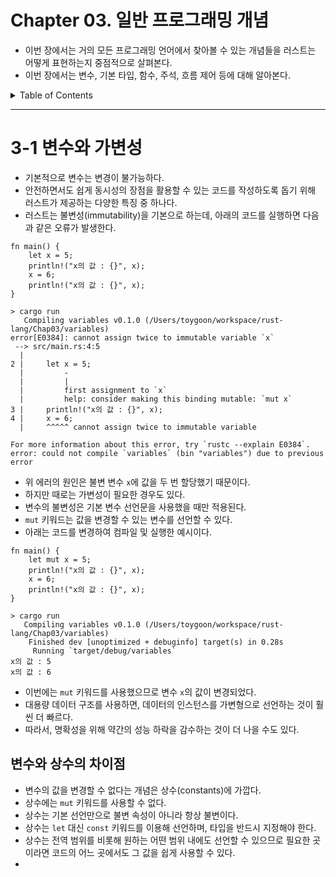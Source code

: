 # Chapter 03. 일반 프로그래밍 개념

- 이번 장에서는 거의 모든 프로그래밍 언어에서 찾아볼 수 있는 개념들을 러스트는 어떻게 표현하는지 중점적으로 살펴본다.
- 이번 장에서는 변수, 기본 타입, 함수, 주석, 흐름 제어 등에 대해 알아본다.

<details>
<summary>Table of Contents</summary>

- [3-1 변수와 가변성](#3-1-변수와-가변성)

</details>

---

# 3-1 변수와 가변성

- 기본적으로 변수는 변경이 불가능하다.
- 안전하면서도 쉽게 동시성의 장점을 활용할 수 있는 코드를 작성하도록 돕기 위해 러스트가 제공하는 다양한 특징 중 하나다.
- 러스트는 불변성(immutability)을 기본으로 하는데, 아래의 코드를 실행하면 다음과 같은 오류가 발생한다.

```
fn main() {
    let x = 5;
    println!("x의 값 : {}", x);
    x = 6;
    println!("x의 값 : {}", x);
}
```

```
> cargo run
   Compiling variables v0.1.0 (/Users/toygoon/workspace/rust-lang/Chap03/variables)
error[E0384]: cannot assign twice to immutable variable `x`
 --> src/main.rs:4:5
  |
2 |     let x = 5;
  |         -
  |         |
  |         first assignment to `x`
  |         help: consider making this binding mutable: `mut x`
3 |     println!("x의 값 : {}", x);
4 |     x = 6;
  |     ^^^^^ cannot assign twice to immutable variable

For more information about this error, try `rustc --explain E0384`.
error: could not compile `variables` (bin "variables") due to previous error
```

- 위 에러의 원인은 불변 변수 `x`에 값을 두 번 할당했기 때문이다.
- 하지만 때로는 가변성이 필요한 경우도 있다.
- 변수의 불변성은 기본 변수 선언문을 사용했을 때만 적용된다.
- `mut` 키워드는 값을 변경할 수 있는 변수를 선언할 수 있다.
- 아래는 코드를 변경하여 컴파일 및 실행한 예시이다.

```
fn main() {
    let mut x = 5;
    println!("x의 값 : {}", x);
    x = 6;
    println!("x의 값 : {}", x);
}
```

```
> cargo run
   Compiling variables v0.1.0 (/Users/toygoon/workspace/rust-lang/Chap03/variables)
    Finished dev [unoptimized + debuginfo] target(s) in 0.28s
     Running `target/debug/variables`
x의 값 : 5
x의 값 : 6
```

- 이번에는 `mut` 키워드를 사용했으므로 변수 `x`의 값이 변경되었다.
- 대용량 데이터 구조를 사용하면, 데이터의 인스턴스를 가변형으로 선언하는 것이 훨씬 더 빠르다.
- 따라서, 명확성을 위해 약간의 성능 하락을 감수하는 것이 더 나을 수도 있다.

## 변수와 상수의 차이점

- 변수의 값을 변경할 수 없다는 개념은 상수(constants)에 가깝다.
- 상수에는 `mut` 키워드를 사용할 수 없다.
- 상수는 기본 선언만으로 불변 속성이 아니라 항상 불변이다.
- 상수는 `let` 대신 `const` 키워드를 이용해 선언하며, 타입을 반드시 지정해야 한다.
- 상수는 전역 범위를 비롯해 원하는 어떤 범위 내에도 선언할 수 있으므로 필요한 곳이라면 코드의 어느 곳에서도 그 값을 쉽게 사용할 수 있다.
- 
